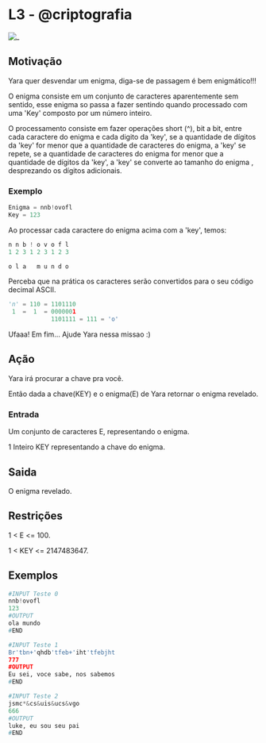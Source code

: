 # L3 - @criptografia

![_](https://raw.githubusercontent.com/qxcodefup/arcade/master/base/criptografia/cover.jpg)

## Motivação

Yara quer desvendar um enigma, diga-se de passagem é bem enigmático!!!

O enigma consiste em um conjunto de caracteres aparentemente sem sentido, esse enigma so passa a fazer sentindo quando processado com uma 'Key' composto por um número inteiro.

O processamento consiste em fazer operações short (^), bit a bit, entre cada caractere do
enigma e cada digito da 'key', se a quantidade de dígitos da 'key' for menor que a quantidade de caracteres do enigma, a 'key' se repete, se a quantidade de caracteres do enigma for menor que a quantidade de dígitos da 'key', a 'key' se converte ao tamanho do enigma , desprezando os dígitos adicionais.

### Exemplo

```py
Enigma = nnb!ovofl
Key = 123
```

Ao processar cada caractere do enigma acima com a 'key', temos:

```py
n n b ! o v o f l
1 2 3 1 2 3 1 2 3

o l a   m u n d o
```

Perceba que na prática os caracteres serão convertidos para o seu código decimal ASCII.

```py
'n' = 110 = 1101110
 1  =  1  = 0000001
            1101111 = 111 = 'o'
```

Ufaaa! Em fim... Ajude Yara nessa missao :)

## Ação

Yara irá procurar a chave pra você.

Então dada a chave(KEY) e o enigma(E) de Yara retornar o enigma revelado.  

### Entrada

Um conjunto de caracteres E, representando o enigma.

1 Inteiro KEY representando a chave do enigma.

## Saida

O enigma revelado.

## Restrições

1 < E <= 100.

1 < KEY <= 2147483647.

## Exemplos

``` py
#INPUT Teste 0
nnb!ovofl
123
#OUTPUT
ola mundo
#END
```

```py
#INPUT Teste 1
Br'tbn+'qhdb'tfeb+'iht'tfebjht
777
#OUTPUT
Eu sei, voce sabe, nos sabemos
#END
```

```py
#INPUT Teste 2
jsmc*&cs&uis&ucs&vgo
666
#OUTPUT
luke, eu sou seu pai
#END
```
